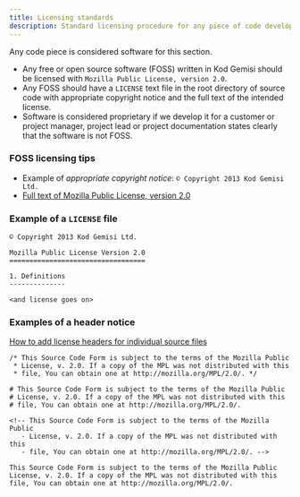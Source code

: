 ```yaml
---
title: Licensing standards
description: Standard licensing procedure for any piece of code developed in Kod Gemisi
---
```


Any code piece is considered software for this section.

* Any free or open source software (FOSS) written in Kod Gemisi should be licensed with `Mozilla Public License, version 2.0`.
* Any FOSS should have a `LICENSE` text file in the root directory of source code with appropriate copyright notice and the full text of the intended license. 
* Software is considered proprietary if we develop it for a customer or project manager, project lead or project documentation states clearly that the software is not FOSS.

### FOSS licensing tips

* Example of _appropriate copyright notice_: `© Copyright 2013 Kod Gemisi Ltd.`
* [Full text of Mozilla Public License, version 2.0](https://www.mozilla.org/media/MPL/2.0/index.815ca599c9df.txt)

### Example of a `LICENSE` file

```
© Copyright 2013 Kod Gemisi Ltd.

Mozilla Public License Version 2.0
==================================

1. Definitions
--------------

<and license goes on>
```

### Examples of a header notice

[How to add license headers for individual source files](https://www.mozilla.org/en-US/MPL/headers/)

```
/* This Source Code Form is subject to the terms of the Mozilla Public
 * License, v. 2.0. If a copy of the MPL was not distributed with this
 * file, You can obtain one at http://mozilla.org/MPL/2.0/. */

# This Source Code Form is subject to the terms of the Mozilla Public
# License, v. 2.0. If a copy of the MPL was not distributed with this
# file, You can obtain one at http://mozilla.org/MPL/2.0/.

<!-- This Source Code Form is subject to the terms of the Mozilla Public
   - License, v. 2.0. If a copy of the MPL was not distributed with this
   - file, You can obtain one at http://mozilla.org/MPL/2.0/. -->

This Source Code Form is subject to the terms of the Mozilla Public
License, v. 2.0. If a copy of the MPL was not distributed with this
file, You can obtain one at http://mozilla.org/MPL/2.0/.
```